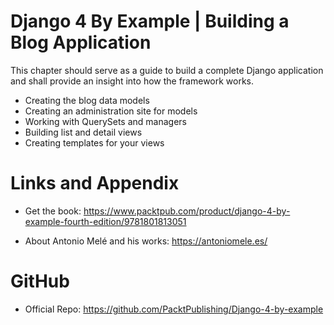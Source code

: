 # Django 4 By Example | Building a Blog Application

This chapter should serve as a guide to build a complete Django application and shall provide an insight into how the framework works.

* Creating the blog data models
* Creating an administration site for models
* Working with QuerySets and managers
* Building list and detail views
* Creating templates for your views

Links and Appendix
========================================================

- Get the book: https://www.packtpub.com/product/django-4-by-example-fourth-edition/9781801813051

- About Antonio Melé and his works: https://antoniomele.es/

GitHub
========================================================

- Official Repo: https://github.com/PacktPublishing/Django-4-by-example
